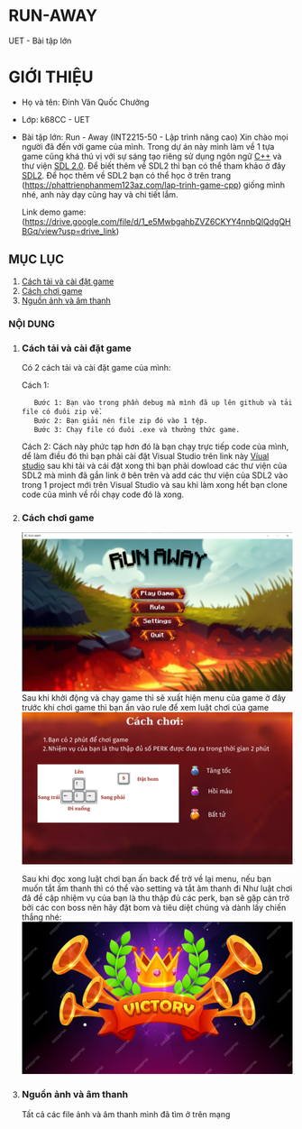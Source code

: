 # RUN-AWAY
UET - Bài tập lớn 
# GIỚI THIỆU
- Họ và tên: Đinh Văn Quốc Chưởng
- Lớp: k68CC - UET
- Bài tập lớn: Run - Away (INT2215-50 - Lập trình nâng cao)
Xin chào mọi người đã đến với game của mình. Trong dự án này mình làm về 1 tựa game cũng khá thú vị với sự sáng tạo riêng sử dụng ngôn ngữ [C++](https://en.wikipedia.org/wiki/C++) và thư viện [SDL 2.0](https://www.libsdl.org/download-2.0.php).
  Để biết thêm về SDL2 thì bạn có thể tham khảo ở đây [SDL2](https://lazyfoo.net/tutorials/SDL/).
  Để học thêm về SDL2 bạn có thể học ở trên trang (https://phattrienphanmem123az.com/lap-trinh-game-cpp) giống mình nhé, anh này dạy cũng hay và chi tiết lắm.

   Link demo game: (https://drive.google.com/file/d/1_e5MwbgahbZVZ6CKYY4nnbQlQdgQHBGq/view?usp=drive_link) 

## MỤC LỤC
1. [Cách tải và cài đặt game](#cách-tải-và-chơi-game)
2. [Cách chơi game](#cách-chơi-game)
3. [Nguồn ảnh và âm thanh](#nguồn-ảnh-và-âm-thanh)

### NỘI DUNG
1. ### Cách tải và cài đặt game
   Có 2 cách tải và cài đặt game của mình:
   
   Cách 1:
   
          Bước 1: Bạn vào trong phần debug mà mình đã up lên github và tải file có đuôi zip về.
          Bước 2: Bạn giải nén file zip đó vào 1 tệp.
          Bước 3: Chạy file có đuôi .exe và thưởng thức game.

   Cách 2: Cách này phức tạp hơn đó là bạn chạy trực tiếp code của mình, dể làm điều đó thì bạn phải cài đặt Visual Studio trên link này [Víual studio](https://visualstudio.microsoft.com/fr/) sau khi tải và cái đặt xong thì bạn phải dowload các thư viện của SDL2 mà mình đã gắn link ở bên trên và add các thư viện của SDL2 vào trong 1 project mới trên Visual Studio và sau khi làm xong hết bạn clone code của mình về rồi chạy code đó là xong.

2. ### Cách chơi game
   ![](resources/review.PNG)
   Sau khi khởi động và chạy game thì sẽ xuất hiện menu của game ở đây trước khi chơi game thì bạn ấn vào rule để xem luật chơi của game
   ![](resources/Luat_choi.png)

   Sau khi đọc xong luật chơi bạn ấn back để trở về lại menu, nếu bạn muốn tắt ấm thanh thì có thể vào setting và tắt âm thanh đi
   Như luật chơi đã đề cập nhiệm vụ của bạn là thu thập đủ các perk, bạn sẽ gặp cản trở bởi các con boss nên hãy đặt bom và tiêu diệt chúng và dành lấy chiến thắng nhé:
   ![](resources/game_win.png)

3. ### Nguồn ảnh và âm thanh
   Tất cả các file ảnh và âm thanh mình đã tìm ở trên mạng

